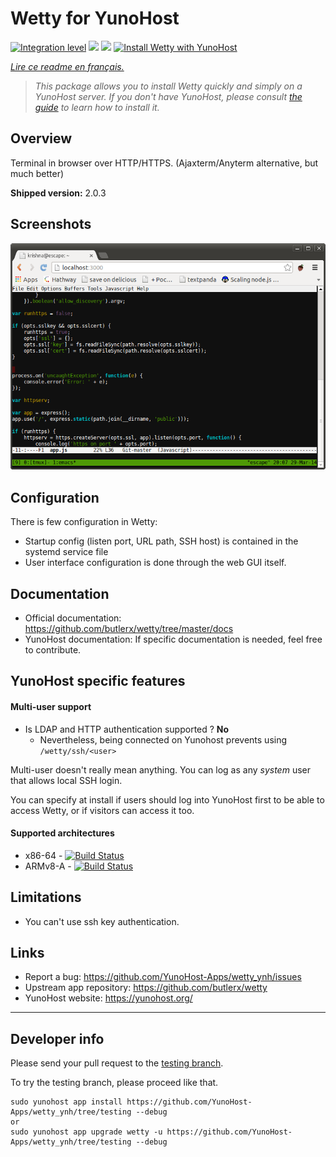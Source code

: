 # Wetty for YunoHost

[![Integration level](https://dash.yunohost.org/integration/wetty.svg)](https://dash.yunohost.org/appci/app/wetty) ![](https://ci-apps.yunohost.org/ci/badges/wetty.status.svg) ![](https://ci-apps.yunohost.org/ci/badges/wetty.maintain.svg)
[![Install Wetty with YunoHost](https://install-app.yunohost.org/install-with-yunohost.svg)](https://install-app.yunohost.org/?app=wetty)

*[Lire ce readme en français.](./README_fr.md)*

> *This package allows you to install Wetty quickly and simply on a YunoHost server.
If you don't have YunoHost, please consult [the guide](https://yunohost.org/#/install) to learn how to install it.*

## Overview
Terminal in browser over HTTP/HTTPS. (Ajaxterm/Anyterm alternative, but much better)

**Shipped version:** 2.0.3

## Screenshots

![](https://raw.githubusercontent.com/butlerx/wetty/v2.0.3/docs/terminal.png)

## Configuration

There is few configuration in Wetty:
* Startup config (listen port, URL path, SSH host) is contained in the systemd service file
* User interface configuration is done through the web GUI itself.

## Documentation

* Official documentation: https://github.com/butlerx/wetty/tree/master/docs
* YunoHost documentation: If specific documentation is needed, feel free to contribute.

## YunoHost specific features

#### Multi-user support

* Is LDAP and HTTP authentication supported ? **No**
  * Nevertheless, being connected on Yunohost prevents using `/wetty/ssh/<user>`

Multi-user doesn't really mean anything. You can log as any *system* user that allows local SSH login.

You can specify at install if users should log into YunoHost first to be able to access Wetty, or if visitors can access it too.

#### Supported architectures

* x86-64 - [![Build Status](https://ci-apps.yunohost.org/ci/logs/wetty.svg)](https://ci-apps.yunohost.org/ci/apps/wetty/)
* ARMv8-A - [![Build Status](https://ci-apps-arm.yunohost.org/ci/logs/wetty.svg)](https://ci-apps-arm.yunohost.org/ci/apps/wetty/)

## Limitations

* You can't use ssh key authentication.

## Links

* Report a bug: https://github.com/YunoHost-Apps/wetty_ynh/issues
* Upstream app repository: https://github.com/butlerx/wetty
* YunoHost website: https://yunohost.org/

---

## Developer info

Please send your pull request to the [testing branch](https://github.com/YunoHost-Apps/wetty_ynh/tree/testing).

To try the testing branch, please proceed like that.
```
sudo yunohost app install https://github.com/YunoHost-Apps/wetty_ynh/tree/testing --debug
or
sudo yunohost app upgrade wetty -u https://github.com/YunoHost-Apps/wetty_ynh/tree/testing --debug
```
